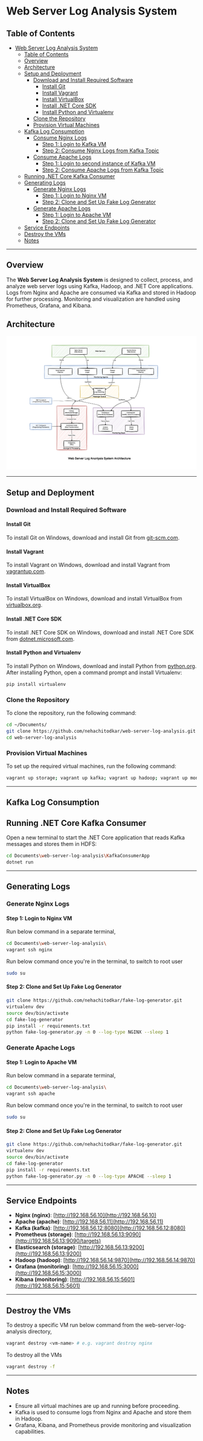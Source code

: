 # Web Server Log Analysis System

## Table of Contents
- [Web Server Log Analysis System](#web-server-log-analysis-system)
  - [Table of Contents](#table-of-contents)
  - [Overview](#overview)
  - [Architecture](#architecture)
  - [Setup and Deployment](#setup-and-deployment)
    - [Download and Install Required Software](#download-and-install-required-software)
      - [Install Git](#install-git)
      - [Install Vagrant](#install-vagrant)
      - [Install VirtualBox](#install-virtualbox)
      - [Install .NET Core SDK](#install-net-core-sdk)
      - [Install Python and Virtualenv](#install-python-and-virtualenv)
    - [Clone the Repository](#clone-the-repository)
    - [Provision Virtual Machines](#provision-virtual-machines)
  - [Kafka Log Consumption](#kafka-log-consumption)
    - [Consume Nginx Logs](#consume-nginx-logs)
      - [Step 1: Login to Kafka VM](#step-1-login-to-kafka-vm)
      - [Step 2: Consume Nginx Logs from Kafka Topic](#step-2-consume-nginx-logs-from-kafka-topic)
    - [Consume Apache Logs](#consume-apache-logs)
      - [Step 1: Login to second instance of Kafka VM](#step-1-login-to-second-instance-of-kafka-vm)
      - [Step 2: Consume Apache Logs from Kafka Topic](#step-2-consume-apache-logs-from-kafka-topic)
  - [Running .NET Core Kafka Consumer](#running-net-core-kafka-consumer)
  - [Generating Logs](#generating-logs)
    - [Generate Nginx Logs](#generate-nginx-logs)
      - [Step 1: Login to Nginx VM](#step-1-login-to-nginx-vm)
      - [Step 2: Clone and Set Up Fake Log Generator](#step-2-clone-and-set-up-fake-log-generator)
    - [Generate Apache Logs](#generate-apache-logs)
      - [Step 1: Login to Apache VM](#step-1-login-to-apache-vm)
      - [Step 2: Clone and Set Up Fake Log Generator](#step-2-clone-and-set-up-fake-log-generator-1)
  - [Service Endpoints](#service-endpoints)
  - [Destroy the VMs](#destroy-the-vms)
  - [Notes](#notes)

---

## Overview
The **Web Server Log Analysis System** is designed to collect, process, and analyze web server logs using Kafka, Hadoop, and .NET Core applications. Logs from Nginx and Apache are consumed via Kafka and stored in Hadoop for further processing. Monitoring and visualization are handled using Prometheus, Grafana, and Kibana.

## Architecture

![System Architecture](./images/web-server-log-analysis-system-architecture.png)

---

## Setup and Deployment
### Download and Install Required Software

#### Install Git
To install Git on Windows, download and install Git from [git-scm.com](https://git-scm.com/downloads).

#### Install Vagrant
To install Vagrant on Windows, download and install Vagrant from [vagrantup.com](https://www.vagrantup.com/).

#### Install VirtualBox
To install VirtualBox on Windows, download and install VirtualBox from [virtualbox.org](https://www.virtualbox.org/wiki/Downloads).

#### Install .NET Core SDK
To install .NET Core SDK on Windows, download and install .NET Core SDK from [dotnet.microsoft.com](https://dotnet.microsoft.com/download).

#### Install Python and Virtualenv
To install Python on Windows, download and install Python from [python.org](https://www.python.org/downloads/).
After installing Python, open a command prompt and install Virtualenv:
```sh
pip install virtualenv
```

### Clone the Repository
To clone the repository, run the following command:

```sh
cd ~/Documents/
git clone https://github.com/nehachitodkar/web-server-log-analysis.git
cd web-server-log-analysis
```
### Provision Virtual Machines
To set up the required virtual machines, run the following command:

```sh
vagrant up storage; vagrant up kafka; vagrant up hadoop; vagrant up monitoring; vagrant up nginx; vagrant up apache
```

---

## Kafka Log Consumption
## Running .NET Core Kafka Consumer
Open a new terminal to start the .NET Core application that reads Kafka messages and stores them in HDFS:

```sh
cd Documents\web-server-log-analysis\KafkaConsumerApp
dotnet run
```

---

## Generating Logs

### Generate Nginx Logs
#### Step 1: Login to Nginx VM
Run below command in a separate terminal,
```sh
cd Documents\web-server-log-analysis\
vagrant ssh nginx
```
Run below command once you're in the terminal, to switch to root user
```sh
sudo su
```
#### Step 2: Clone and Set Up Fake Log Generator
```sh
git clone https://github.com/nehachitodkar/fake-log-generator.git
virtualenv dev
source dev/bin/activate
cd fake-log-generator
pip install -r requirements.txt
python fake-log-generator.py -n 0 --log-type NGINX --sleep 1
```

### Generate Apache Logs
#### Step 1: Login to Apache VM
Run below command in a separate terminal,
```sh
cd Documents\web-server-log-analysis\
vagrant ssh apache
```
Run below command once you're in the terminal, to switch to root user
```sh
sudo su
```
#### Step 2: Clone and Set Up Fake Log Generator
```sh
git clone https://github.com/nehachitodkar/fake-log-generator.git
virtualenv dev
source dev/bin/activate
cd fake-log-generator
pip install -r requirements.txt
python fake-log-generator.py -n 0 --log-type APACHE --sleep 1
```

---

## Service Endpoints
- **Nginx (nginx)**: [http://192.168.56.10](http://192.168.56.10)
- **Apache (apache)**: [http://192.168.56.11](http://192.168.56.11)
- **Kafka (kafka)**: [http://192.168.56.12:8080](http://192.168.56.12:8080)
- **Prometheus (storage)**: [http://192.168.56.13:9090](http://192.168.56.13:9090/targets)
- **Elasticsearch (storage)**: [http://192.168.56.13:9200](http://192.168.56.13:9200)
- **Hadoop (hadoop)**: [http://192.168.56.14:9870](http://192.168.56.14:9870)
- **Grafana (monitoring)**: [http://192.168.56.15:3000](http://192.168.56.15:3000)
- **Kibana (monitoring)**: [http://192.168.56.15:5601](http://192.168.56.15:5601)

---

## Destroy the VMs
To destroy a specific VM run below command from the web-server-log-analysis directory,
```sh
vagrant destroy <vm-name> # e.g. vagrant destroy nginx
```
To destroy all the VMs
```sh
vagrant destroy -f
```

---

## Notes
- Ensure all virtual machines are up and running before proceeding.
- Kafka is used to consume logs from Nginx and Apache and store them in Hadoop.
- Grafana, Kibana, and Prometheus provide monitoring and visualization capabilities.
